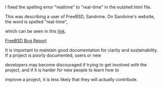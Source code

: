 
I fixed the spelling error "realtime" to "real-time" in the nutshell.html file. 

This was describing a user of FreeBSD, Sandvine. On Sandvine's website, the word is spelled "real-time",

which can be seen in this [link](http://chk.tbe.taleo.net/chk01/ats/careers/requisition.jsp?org=SANDVINE&cws=1&rid=1401).

[FreeBSD Bug Report](https://bugs.freebsd.org/bugzilla/show_bug.cgi?id=218734)

It is important to maintain good documentation for clarity and sustainability. If a project is poorly documented, users or new 

developers may become discouraged if trying to get involved with the project, and if it is harder for new people to learn how to

improve a project, it is less likely that they will actually contribute.
